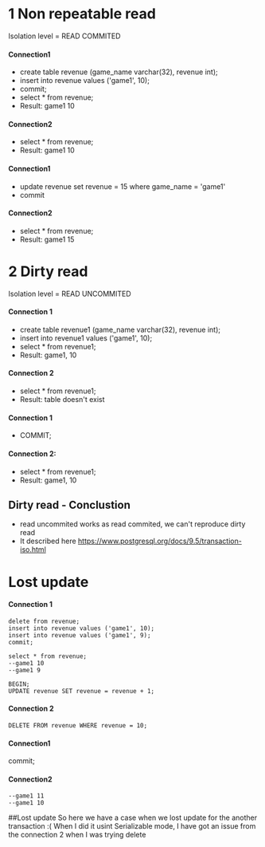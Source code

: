 # 1 Non repeatable read
Isolation level = READ COMMITED
#### Connection1
 - create table revenue (game_name varchar(32), revenue int);
 - insert into revenue values ('game1', 10);
 - commit;
 - select * from revenue;
 - Result: game1 10

#### Connection2
 - select * from revenue;
 - Result: game1 10
 
#### Connection1
 - update revenue set revenue = 15 where game_name = 'game1'
 - commit
#### Connection2
 - select * from revenue;
 - Result: game1 15

# 2 Dirty read
Isolation level = READ UNCOMMITED
#### Connection 1
 - create table revenue1 (game_name varchar(32), revenue int);
 - insert into revenue1 values ('game1', 10);
 - select * from revenue1;
 - Result: game1, 10
 
#### Connection 2
  - select * from revenue1;
  - Result: table doesn't exist
#### Connection 1
  - COMMIT;
#### Connection 2:
 - select * from revenue1;
 - Result: game1, 10
 
## Dirty read - Conclustion
  - read uncommited works as read commited, we can't reproduce dirty read
  - It described here https://www.postgresql.org/docs/9.5/transaction-iso.html
  
# Lost update
#### Connection 1
```
delete from revenue;
insert into revenue values ('game1', 10);
insert into revenue values ('game1', 9);
commit;

select * from revenue;
--game1	10
--game1	9

BEGIN;
UPDATE revenue SET revenue = revenue + 1;
```

#### Connection 2
```DELETE FROM revenue WHERE revenue = 10;```

#### Connection1 
commit;

#### Connection2
```select * from revenue;
--game1	11
--game1	10
```

##Lost update
So here we have a case when we lost update for the another transaction :(
When I did it usint Serializable mode, I have got an issue from the connection 2 when I was trying delete

 


 
 
  
  
  

 
